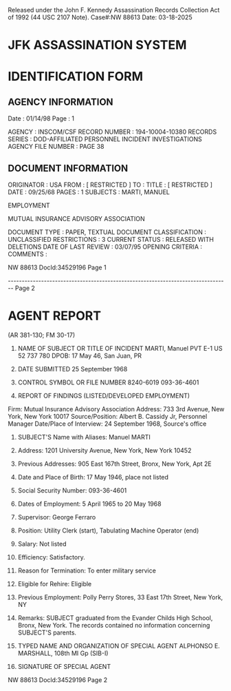 Released under the John F. Kennedy
Assassination Records Collection Act of
1992 (44 USC 2107 Note). Case#:NW
88613 Date: 03-18-2025

# JFK ASSASSINATION SYSTEM
# IDENTIFICATION FORM

## AGENCY INFORMATION

Date : 01/14/98
Page : 1

AGENCY : INSCOM/CSF
RECORD NUMBER : 194-10004-10380
RECORDS SERIES : DOD-AFFILIATED PERSONNEL INCIDENT INVESTIGATIONS
AGENCY FILE NUMBER : PAGE 38

## DOCUMENT INFORMATION

ORIGINATOR : USA
FROM : [ RESTRICTED ]
TO :
TITLE : [ RESTRICTED ]
DATE : 09/25/68
PAGES : 1
SUBJECTS : MARTI, MANUEL

EMPLOYMENT

MUTUAL INSURANCE ADVISORY ASSOCIATION

DOCUMENT TYPE : PAPER, TEXTUAL DOCUMENT
CLASSIFICATION : UNCLASSIFIED
RESTRICTIONS : 3
CURRENT STATUS : RELEASED WITH DELETIONS
DATE OF LAST REVIEW : 03/07/95
OPENING CRITERIA :
COMMENTS :

NW 88613 DocId:34529196 Page 1


-------------------------------------------------------------------------------- Page 2

# AGENT REPORT
(AR 381-130; FM 30-17)

1. NAME OF SUBJECT OR TITLE OF INCIDENT
   MARTI, Manuel
   PVT E-1 US 52 737 780
   DPOB: 17 May 46, San Juan, PR

2. DATE SUBMITTED
   25 September 1968

3. CONTROL SYMBOL OR FILE NUMBER
   8240-6019
   093-36-4601

4. REPORT OF FINDINGS (LISTED/DEVELOPED EMPLOYMENT)

Firm: Mutual Insurance Advisory Association
Address: 733 3rd Avenue, New York, New York 10017
Source/Position: Albert B. Cassidy Jr, Personnel Manager
Date/Place of Interview: 24 September 1968, Source's office

1. SUBJECT'S Name with Aliases: Manuel MARTI

2. Address: 1201 University Avenue, New York, New York 10452

3. Previous Addresses: 905 East 167th Street, Bronx, New York, Apt 2E

4. Date and Place of Birth: 17 May 1946, place not listed

5. Social Security Number: 093-36-4601

6. Dates of Employment: 5 April 1965 to 20 May 1968

7. Supervisor: George Ferraro

8. Position: Utility Clerk (start), Tabulating Machine Operator (end)

9. Salary: Not listed

10. Efficiency: Satisfactory.

11. Reason for Termination: To enter military service

12. Eligible for Rehire: Eligible

13. Previous Employment: Polly Perry Stores, 33 East 17th Street, New York, NY

14. Remarks: SUBJECT graduated from the Evander Childs High School, Bronx, New York. The records contained no information concerning SUBJECT'S parents.

5. TYPED NAME AND ORGANIZATION OF SPECIAL AGENT
   ALPHONSO E. MARSHALL, 108th MI Gp (SIB-I)

6. SIGNATURE OF SPECIAL AGENT

NW 88613 Docld:34529196 Page 2
